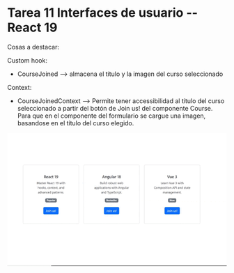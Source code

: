 # Tarea 11 Interfaces de usuario -- React 19

Cosas a destacar:

Custom hook:
  - CourseJoined --> almacena el título y la imagen del curso seleccionado

Context:
  - CourseJoinedContext --> Permite tener accessibilidad al título del curso seleccionado a partir del botón de Join us! del componente Course.
    Para que en el componente del formulario se cargue una imagen, basandose en el título del curso elegido.

![alt text](public/task11_preview.gif)